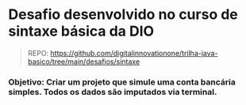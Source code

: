 # Desafio desenvolvido no curso de sintaxe básica da DIO

> REPO: https://github.com/digitalinnovationone/trilha-java-basico/tree/main/desafios/sintaxe

 ### Objetivo: Criar um projeto que simule uma conta bancária simples. Todos os dados são imputados via terminal.